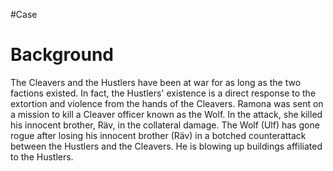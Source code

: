 #Case
# Background

The Cleavers and the Hustlers have been at war for as long as the two factions existed. In fact, the Hustlers' existence is a direct response to the extortion and violence from the hands of the Cleavers.
Ramona was sent on a mission to kill a Cleaver officer known as the Wolf. In the attack, she killed his innocent brother, Räv, in the collateral damage.
The Wolf (Ulf) has gone rogue after losing his innocent brother (Räv) in a botched counterattack between the Hustlers and the Cleavers. He is blowing up buildings affiliated to the Hustlers.